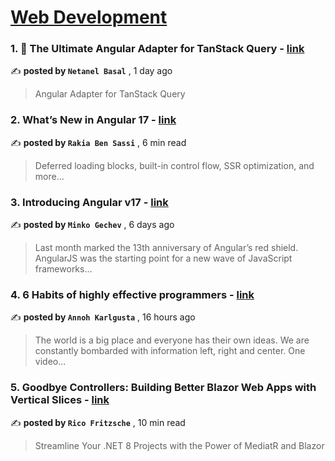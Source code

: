 
<h1><a href=https://medium.com/tag/web-development/recommended target="_blank" rel="noopener noreferrer">Web Development</a></h1>
<h3>1. 🚀 The Ultimate Angular Adapter for TanStack Query - <a href=https://medium.com/netanelbasal/the-ultimate-angular-adapter-for-tanstack-query-fac41b244c6f?source=tag_recommended_feed---------0-84----------web_development----------8638dcf8_4ab4_4c87_bb48_e65463984adb------- target="_blank" rel="noopener noreferrer">link</a></h3>

✍️ **posted by `Netanel Basal`** <date> , 1 day ago</date>

<blockquote>Angular Adapter for TanStack Query</blockquote>

<h3>2. What’s New in Angular 17 - <a href=https://medium.com/gitconnected/angular-17-18ea18ec41b9?source=tag_recommended_feed---------1-107----------web_development----------8638dcf8_4ab4_4c87_bb48_e65463984adb------- target="_blank" rel="noopener noreferrer">link</a></h3>

✍️ **posted by `Rakia Ben Sassi`** <date> , 6 min read</date>

<blockquote>Deferred loading blocks, built-in control flow, SSR optimization, and more…</blockquote>

<h3>3. Introducing Angular v17 - <a href=https://medium.com/angular-blog/introducing-angular-v17-4d7033312e4b?source=tag_recommended_feed---------2-85----------web_development----------8638dcf8_4ab4_4c87_bb48_e65463984adb------- target="_blank" rel="noopener noreferrer">link</a></h3>

✍️ **posted by `Minko Gechev`** <date> , 6 days ago</date>

<blockquote>Last month marked the 13th anniversary of Angular’s red shield. AngularJS was the starting point for a new wave of JavaScript frameworks…</blockquote>

<h3>4. 6 Habits of highly effective programmers - <a href=https://medium.com/@karlgusta/6-habits-of-highly-effective-programmers-e674b9a249b4?source=tag_recommended_feed---------3-84----------web_development----------8638dcf8_4ab4_4c87_bb48_e65463984adb------- target="_blank" rel="noopener noreferrer">link</a></h3>

✍️ **posted by `Annoh Karlgusta`** <date> , 16 hours ago</date>

<blockquote>The world is a big place and everyone has their own ideas. We are constantly bombarded with information left, right and center. One video…</blockquote>

<h3>5. Goodbye Controllers: Building Better Blazor Web Apps with Vertical Slices - <a href=https://medium.com/gitconnected/goodbye-controllers-building-better-blazor-web-apps-with-vertical-slices-3a8b9b413bac?source=tag_recommended_feed---------4-107----------web_development----------8638dcf8_4ab4_4c87_bb48_e65463984adb------- target="_blank" rel="noopener noreferrer">link</a></h3>

✍️ **posted by `Rico Fritzsche`** <date> , 10 min read</date>

<blockquote>Streamline Your .NET 8 Projects with the Power of MediatR and Blazor</blockquote>

